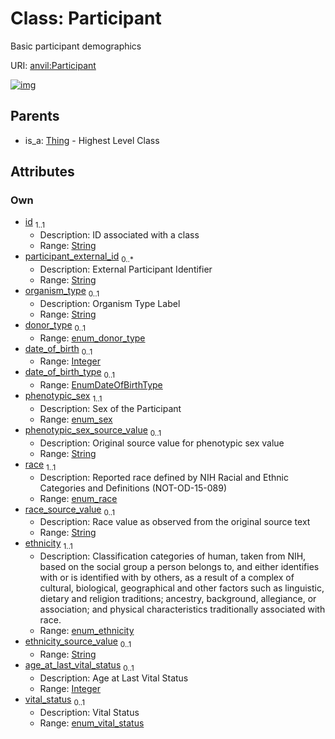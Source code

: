 
# Class: Participant

Basic participant demographics

URI: [anvil:Participant](https://anvilproject.org/acr-harmonized-data-model/Participant)


[![img](https://yuml.me/diagram/nofunky;dir:TB/class/[Thing],[Thing]^-[Participant&#124;id:string;participant_external_id:string%20*;organism_type:string%20%3F;donor_type:enum_donor_type%20%3F;date_of_birth:integer%20%3F;date_of_birth_type:EnumDateOfBirthType%20%3F;phenotypic_sex:enum_sex;phenotypic_sex_source_value:string%20%3F;race:enum_race;race_source_value:string%20%3F;ethnicity:enum_ethnicity;ethnicity_source_value:string%20%3F;age_at_last_vital_status:integer%20%3F;vital_status:enum_vital_status%20%3F])](https://yuml.me/diagram/nofunky;dir:TB/class/[Thing],[Thing]^-[Participant&#124;id:string;participant_external_id:string%20*;organism_type:string%20%3F;donor_type:enum_donor_type%20%3F;date_of_birth:integer%20%3F;date_of_birth_type:EnumDateOfBirthType%20%3F;phenotypic_sex:enum_sex;phenotypic_sex_source_value:string%20%3F;race:enum_race;race_source_value:string%20%3F;ethnicity:enum_ethnicity;ethnicity_source_value:string%20%3F;age_at_last_vital_status:integer%20%3F;vital_status:enum_vital_status%20%3F])

## Parents

 *  is_a: [Thing](Thing.md) - Highest Level Class

## Attributes


### Own

 * [id](id.md)  <sub>1..1</sub>
     * Description: ID associated with a class
     * Range: [String](types/String.md)
 * [participant_external_id](participant_external_id.md)  <sub>0..\*</sub>
     * Description: External Participant Identifier
     * Range: [String](types/String.md)
 * [organism_type](organism_type.md)  <sub>0..1</sub>
     * Description: Organism Type Label
     * Range: [String](types/String.md)
 * [donor_type](donor_type.md)  <sub>0..1</sub>
     * Range: [enum_donor_type](enum_donor_type.md)
 * [date_of_birth](date_of_birth.md)  <sub>0..1</sub>
     * Range: [Integer](types/Integer.md)
 * [date_of_birth_type](date_of_birth_type.md)  <sub>0..1</sub>
     * Range: [EnumDateOfBirthType](EnumDateOfBirthType.md)
 * [phenotypic_sex](phenotypic_sex.md)  <sub>1..1</sub>
     * Description: Sex of the Participant
     * Range: [enum_sex](enum_sex.md)
 * [phenotypic_sex_source_value](phenotypic_sex_source_value.md)  <sub>0..1</sub>
     * Description: Original source value for phenotypic sex value
     * Range: [String](types/String.md)
 * [race](race.md)  <sub>1..1</sub>
     * Description: Reported race defined by NIH Racial and Ethnic Categories and Definitions (NOT-OD-15-089)
     * Range: [enum_race](enum_race.md)
 * [race_source_value](race_source_value.md)  <sub>0..1</sub>
     * Description: Race value as observed from the original source text
     * Range: [String](types/String.md)
 * [ethnicity](ethnicity.md)  <sub>1..1</sub>
     * Description: Classification categories of human, taken from NIH, based on the social group a person belongs to, and either identifies with or is identified with by others, as a result of a complex of cultural, biological, geographical and other factors such as linguistic, dietary and religion traditions; ancestry, background, allegiance, or association; and physical characteristics traditionally associated with race.
     * Range: [enum_ethnicity](enum_ethnicity.md)
 * [ethnicity_source_value](ethnicity_source_value.md)  <sub>0..1</sub>
     * Range: [String](types/String.md)
 * [age_at_last_vital_status](age_at_last_vital_status.md)  <sub>0..1</sub>
     * Description: Age at Last Vital Status
     * Range: [Integer](types/Integer.md)
 * [vital_status](vital_status.md)  <sub>0..1</sub>
     * Description: Vital Status
     * Range: [enum_vital_status](enum_vital_status.md)
